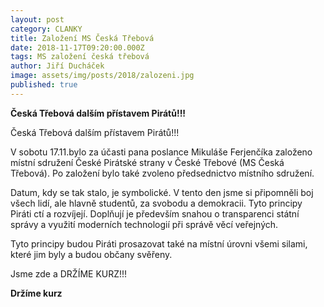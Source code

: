 ```yaml
---
layout: post
category: CLANKY
title: Založení MS Česká Třebová
date: 2018-11-17T09:20:00.000Z
tags: MS založení česká třebová
author: Jiří Ducháček
image: assets/img/posts/2018/zalozeni.jpg
published: true
---
```

**Česká Třebová dalším přístavem Pirátů!!!**

Česká Třebová dalším přístavem Pirátů!!!

V sobotu 17.11.bylo za účasti pana poslance Mikuláše Ferjenčíka založeno místní
 sdružení České Pirátské strany v České Třebové (MS Česká Třebová).  Po založení
  bylo také zvoleno předsednictvo místního sdružení.

Datum, kdy se tak stalo, je symbolické. V tento den jsme si připomněli boj
všech lidí, ale hlavně studentů, za svobodu a demokracii. Tyto principy Piráti
 ctí a rozvíjejí. Doplňují je především snahou o transparenci státní správy
 a využití moderních technologií při správě věcí veřejných.

Tyto principy budou Piráti prosazovat také na místní úrovni všemi silami,
které jim byly a budou občany svěřeny.

Jsme zde a DRŽÍME KURZ!!!

**Držíme kurz**
